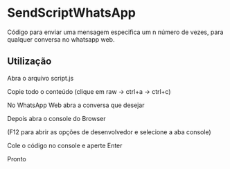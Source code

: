 # SendScriptWhatsApp

Código para enviar uma mensagem especifica um n número de vezes, para qualquer
conversa no whatsapp web.

## Utilização
Abra o arquivo script.js

Copie todo o conteúdo (clique em raw -> ctrl+a -> ctrl+c)

No WhatsApp Web abra a conversa que desejar

Depois abra o console do Browser

(F12 para abrir as opções de desenvolvedor e selecione a aba console)

Cole o código no console e aperte Enter

Pronto